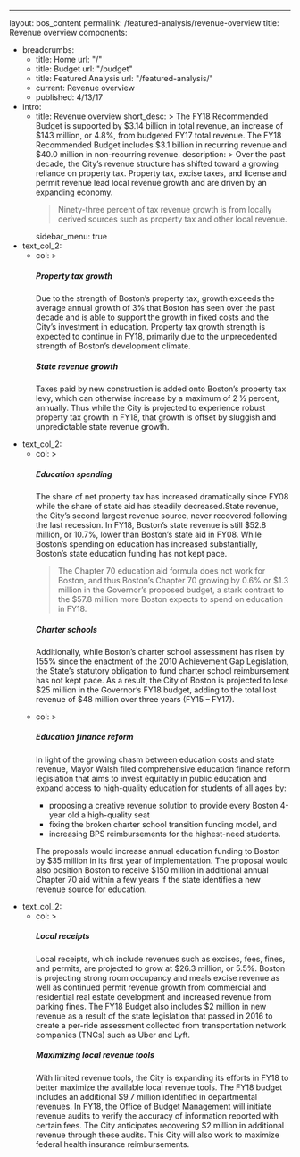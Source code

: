 ---
layout: bos_content
permalink: /featured-analysis/revenue-overview
title: Revenue overview
components:
- breadcrumbs:
  - title: Home
    url: "/"
  - title: Budget
    url: "/budget"
  - title: Featured Analysis
    url: "/featured-analysis/"
  - current: Revenue overview
  - published: 4/13/17
- intro:
  - title: Revenue overview
    short_desc: >
      The FY18 Recommended Budget is supported by $3.14 billion in total revenue, an increase of $143 million, or 4.8%, from budgeted FY17 total revenue. The FY18 Recommended Budget includes $3.1 billion in recurring revenue and $40.0 million in non-recurring revenue.
    description: >
      Over the past decade, the City’s revenue structure has shifted toward a growing reliance on property tax. Property tax, excise taxes, and license and permit revenue lead local revenue growth and are driven by an expanding economy. <blockquote>Ninety-three percent of tax revenue growth is from locally derived sources such as property tax and other local revenue.</blockquote>
    sidebar_menu: true    
- text_col_2:
  - col: >
    <h5>Property tax growth</h5>
    <p>Due to the strength of Boston’s property tax, growth exceeds the average annual growth of 3% that Boston has seen over the past decade and is able to support the growth in fixed costs and the City’s investment in education. Property tax growth strength is expected to continue in FY18, primarily due to the unprecedented strength of Boston’s development climate.</p>
    <h5>State revenue growth</h5>
    <p>Taxes paid by new construction is added onto Boston’s property tax levy, which can otherwise increase by a maximum of 2 ½ percent, annually. Thus while the City is projected to experience robust property tax growth in FY18, that growth is offset by sluggish and unpredictable state revenue growth.</p>
 - text_col_2:
   - col: >
     <h5>Education spending</h5>
     <p>The share of net property tax has increased dramatically since FY08 while the share of state aid has steadily decreased.State revenue, the City’s second largest revenue source, never recovered following the last recession.  In FY18, Boston’s state revenue is still $52.8 million, or 10.7%, lower than Boston’s state aid in FY08. While Boston’s spending on education has increased substantially, Boston’s state education funding has not kept pace. <blockquote>The Chapter 70 education aid formula does not work for Boston, and thus Boston’s Chapter 70 growing by 0.6% or $1.3 million in the Governor’s proposed budget, a stark contrast to the $57.8 million more Boston expects to spend on education in FY18.</blockquote></p>
     <h5>Charter schools</h5>
     <p>Additionally, while Boston’s charter school assessment has risen by 155% since the enactment of the 2010 Achievement Gap Legislation, the State’s statutory obligation to fund charter school reimbursement has not kept pace. As a result, the City of Boston is projected to lose $25 million in the Governor’s FY18 budget, adding to the total lost revenue of $48 million over three years (FY15 – FY17).</p>
   - col: >
     <h5>Education finance reform</h5>
     <p>In light of the growing chasm between education costs and state revenue, Mayor Walsh filed comprehensive education finance reform legislation that aims to invest equitably in public education and expand access to high-quality education for students of all ages by:</p>
     <ul>
       <li>proposing a creative revenue solution to provide every Boston 4-year old a high-quality seat</li>
       <li>fixing the broken charter school transition funding model, and</li>
       <li>increasing BPS reimbursements for the highest-need students.</li>
     </ul>
     <p>The proposals would increase annual education funding to Boston by $35 million in its first year of implementation. The proposal would also position Boston to receive $150 million in additional annual Chapter 70 aid within a few years if the state identifies a new revenue source for education.</p>
 - text_col_2:
   - col: >
     <h5>Local receipts</h5>
     <p>Local receipts, which include revenues such as excises, fees, fines, and permits, are projected to grow at $26.3 million, or 5.5%. Boston is projecting strong room occupancy and meals excise revenue as well as continued permit revenue growth from commercial and residential real estate development and increased revenue from parking fines. The FY18 Budget also includes $2 million in new revenue as a result of the state legislation that passed in 2016 to create a per-ride assessment collected from transportation network companies (TNCs) such as Uber and Lyft.</p>
     <h5>Maximizing local revenue tools</h5>
     <p>With limited revenue tools, the City is expanding its efforts in FY18 to better maximize the available local revenue tools. The FY18 budget includes an additional $9.7 million identified in departmental revenues. In FY18, the Office of Budget Management will initiate revenue audits to verify the accuracy of information reported with certain fees. The City anticipates recovering $2 million in additional revenue through these audits. This City will also work to maximize federal health insurance reimbursements.</p>
     
